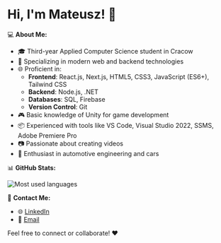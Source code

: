 # Hi, I'm Mateusz! 👋

💻 **About Me:**
- 🎓 Third-year Applied Computer Science student in Cracow
- 🚀 Specializing in modern web and backend technologies
- 🌐 Proficient in:
  - **Frontend**: React.js, Next.js, HTML5, CSS3, JavaScript (ES6+), Tailwind CSS
  - **Backend**: Node.js, .NET
  - **Databases**: SQL, Firebase
  - **Version Control**: Git
- 🎮 Basic knowledge of Unity for game development
- 📦 Experienced with tools like VS Code, Visual Studio 2022, SSMS, Adobe Premiere Pro
- 📷 Passionate about creating videos
- 🚗 Enthusiast in automotive engineering and cars

📊 **GitHub Stats:**

![Most used languages](https://github-readme-stats.vercel.app/api/top-langs/?username=matek10000&theme=tokyonight&show_icons=true&hide_border=false&layout=compact)

📧 **Contact Me:**
- 🌐 [LinkedIn](https://www.linkedin.com/in/mateusz-dyba%C5%9B-bb109b2a3/)
- 📧 [Email](mailto:mateusz.dybas10@gmail.com)

Feel free to connect or collaborate! ❤️
